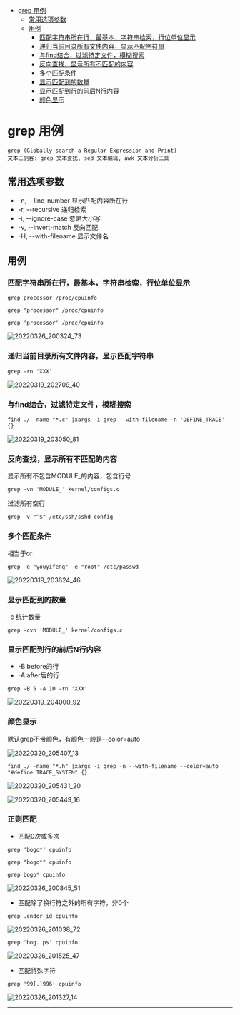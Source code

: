 <!-- TOC -->

- [grep 用例](#grep-用例)
  - [常用选项参数](#常用选项参数)
  - [用例](#用例)
    - [匹配字符串所在行，最基本，字符串检索，行位单位显示](#匹配字符串所在行最基本字符串检索行位单位显示)
    - [递归当前目录所有文件内容，显示匹配字符串](#递归当前目录所有文件内容显示匹配字符串)
    - [与find结合，过滤特定文件，模糊搜索](#与find结合过滤特定文件模糊搜索)
    - [反向查找，显示所有不匹配的内容](#反向查找显示所有不匹配的内容)
    - [多个匹配条件](#多个匹配条件)
    - [显示匹配到的数量](#显示匹配到的数量)
    - [显示匹配到行的前后N行内容](#显示匹配到行的前后n行内容)
    - [颜色显示](#颜色显示)

<!-- /TOC -->

# grep 用例

```
grep (Globally search a Regular Expression and Print)
文本三剑客: grep 文本查找, sed 文本编辑, awk 文本分析工具
```

## 常用选项参数

* -n, --line-number 显示匹配内容所在行
* -r, --recursive 递归检索
* -i, --ignore-case 忽略大小写
* -v, --invert-match 反向匹配
* -H, --with-filename 显示文件名

## 用例

### 匹配字符串所在行，最基本，字符串检索，行位单位显示

```
grep processor /proc/cpuinfo

grep "processor" /proc/cpuinfo

grep 'processor' /proc/cpuinfo
```

![20220326_200324_73](image/20220326_200324_73.png)

### 递归当前目录所有文件内容，显示匹配字符串

```
grep -rn 'XXX'
```

![20220319_202709_40](image/20220319_202709_40.png)


### 与find结合，过滤特定文件，模糊搜索

```
find ./ -name "*.c" |xargs -i grep --with-filename -n 'DEFINE_TRACE' {}
```

![20220319_203050_81](image/20220319_203050_81.png)


### 反向查找，显示所有不匹配的内容


显示所有不包含MODULE_的内容，包含行号

```
grep -vn 'MODULE_' kernel/configs.c
```

过滤所有空行
```
grep -v "^$" /etc/ssh/sshd_config
```

### 多个匹配条件

相当于or

```
grep -e "youyifeng" -e "root" /etc/passwd
```

![20220319_203624_46](image/20220319_203624_46.png)


### 显示匹配到的数量

-c 统计数量

```
grep -cvn 'MODULE_' kernel/configs.c
```

### 显示匹配到行的前后N行内容

* -B before的行
* -A after后的行


```
grep -B 5 -A 10 -rn 'XXX'
```

![20220319_204000_92](image/20220319_204000_92.png)

### 颜色显示

默认grep不带颜色，有颜色一般是--color=auto

![20220320_205407_13](image/20220320_205407_13.png)

```
find ./ -name "*.h" |xargs -i grep -n --with-filename --color=auto "#define TRACE_SYSTEM" {}
```

![20220320_205431_20](image/20220320_205431_20.png)

![20220320_205449_16](image/20220320_205449_16.png)


### 正则匹配

* 匹配0次或多次

```
grep 'bogo*' cpuinfo

grep "bogo*" cpuinfo

grep bogo* cpuinfo
```

![20220326_200845_51](image/20220326_200845_51.png)

* 匹配除了换行符之外的所有字符，非0个

```
grep .endor_id cpuinfo
```
![20220326_201038_72](image/20220326_201038_72.png)

```
grep 'bog..ps' cpuinfo
```

![20220326_201525_47](image/20220326_201525_47.png)

* 匹配特殊字符

```
grep '99[.]996' cpuinfo
```

![20220326_201327_14](image/20220326_201327_14.png)













---
